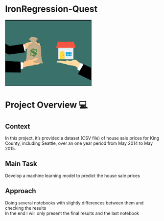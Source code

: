 # IronRegression-Quest

![](https://github.com/goncalocostacarvalho/IronRegression-Quest/blob/main/IronRegression-Quest.png)

# Project Overview 💻

## Context <br /> 
In this project, it’s provided a dataset (CSV file) of house sale prices for King County, including Seattle, over an one year period from May 2014 to May 2015.

## Main Task <br /> 
Develop a machine learning model to predict the house sale prices

## Approach <br /> 
Doing several notebooks with slightly differences between them and checking the results <br /> In the end I will only present the final results and the last notebook

